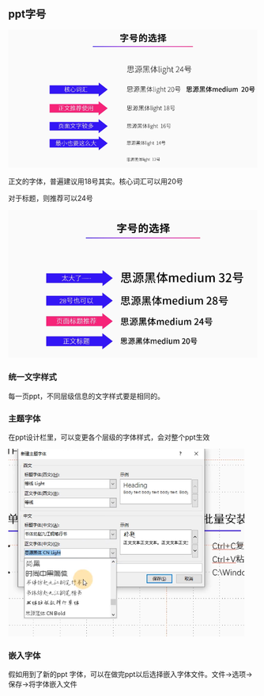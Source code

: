 ## ppt字号

![1603204586030](image/1603204586030.png)

正文的字体，普遍建议用18号其实。核心词汇可以用20号

对于标题，则推荐可以24号

![1603204627259](image/1603204627259.png)

### 统一文字样式

每一页ppt，不同层级信息的文字样式要是相同的。

### 主题字体

在ppt设计栏里，可以变更各个层级的字体样式，会对整个ppt生效

![1603204797943](image/1603204797943.png)

### 嵌入字体

假如用到了新的ppt 字体，可以在做完ppt以后选择嵌入字体文件。文件->选项->保存->将字体嵌入文件